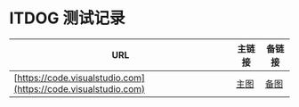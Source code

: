 # ITDOG 测试记录


| URL                                          | 主链接                                                     | 备链接                                                     |
|----------------------------------------------|------------------------------------------------------------|------------------------------------------------------------|
[https://code.visualstudio.com](https://code.visualstudio.com)| [主图](https://image.3001.net/images/20231001/1696172603_65198a3bc7ddd4821abe9.png) | [备图](https://telegra.ph/file/36c7e3ded508b4ee44f7e.png) |

